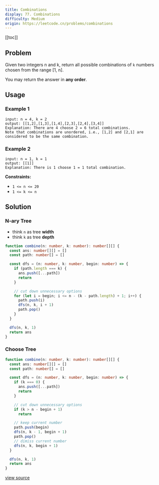 ```yaml
---
title: Combinations
display: 77. Combinations
difficulty: Medium
origin: https://leetcode.cn/problems/combinations
---
```


[[toc]]

## Problem

Given two integers n and k, return all possible combinations of `k` numbers chosen from the range [1, n].

You may return the answer in **any order**.

## Usage

### Example 1

```
input: n = 4, k = 2
output: [[1,2],[1,3],[1,4],[2,3],[2,4],[3,4]]
Explanation: There are 4 choose 2 = 6 total combinations.
Note that combinations are unordered, i.e., [1,2] and [2,1] are considered to be the same combination.
```

### Example 2

```
input: n = 1, k = 1
output: [[1]]
Explanation: There is 1 choose 1 = 1 total combination.
```


**Constraints:**

- <code>1 &lt;= n &lt;= 20</code>
- <code>1 &lt;= k &lt;= n</code>


## Solution

### N-ary Tree

- think `n` as tree **width**
- think `k` as tree **depth**

```ts
function combine(n: number, k: number): number[][] {
  const ans: number[][] = []
  const path: number[] = []

  const dfs = (n: number, k: number, begin: number) => {
    if (path.length === k) {
      ans.push([...path])
      return
    }

    // cut down unnecessary options
    for (let i = begin; i <= n - (k - path.length) + 1; i++) {
      path.push(i)
      dfs(n, k, i + 1)
      path.pop()
    }
  }

  dfs(n, k, 1)
  return ans
}
```

### Choose Tree

```ts
function combine(n: number, k: number): number[][] {
  const ans: number[][] = []
  const path: number[] = []

  const dfs = (n: number, k: number, begin: number) => {
    if (k === 0) {
      ans.push([...path])
      return
    }

    // cut down unnecessary options
    if (k > n - begin + 1)
      return

    // keep current number
    path.push(begin)
    dfs(n, k - 1, begin + 1)
    path.pop()
    // dimiss current number
    dfs(n, k, begin + 1)
  }

  dfs(n, k, 1)
  return ans
}
```

[view source](https://leetcode.cn/problems/combinations)
